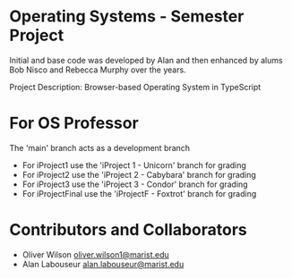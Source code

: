 # Operating Systems - Semester Project

Initial and base code was developed by Alan and then enhanced by alums Bob Nisco and Rebecca Murphy over the years.

Project Description: 
Browser-based Operating System in TypeScript 

# For OS Professor
The 'main' branch acts as a development branch

- For iProject1 use the 'iProject 1 - Unicorn' branch for grading
- For iProject2 use the 'iProject 2 - Cabybara' branch for grading
- For iProject3 use the 'iProject 3 - Condor' branch for grading
- For iProjectFinal use the 'iProjectF - Foxtrot' branch for grading

# Contributors and Collaborators

- Oliver Wilson <oliver.wilson1@marist.edu>
- Alan Labouseur <alan.labouseur@marist.edu>
